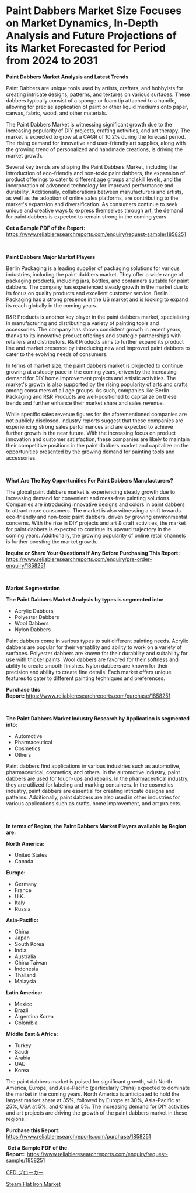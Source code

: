 <p><h1>Paint Dabbers Market Size Focuses on Market Dynamics, In-Depth Analysis and Future Projections of its Market Forecasted for Period from 2024 to 2031</h1></p><p><strong>Paint Dabbers Market Analysis and Latest Trends</strong></p>
<p><p>Paint Dabbers are unique tools used by artists, crafters, and hobbyists for creating intricate designs, patterns, and textures on various surfaces. These dabbers typically consist of a sponge or foam tip attached to a handle, allowing for precise application of paint or other liquid mediums onto paper, canvas, fabric, wood, and other materials.</p><p>The Paint Dabbers Market is witnessing significant growth due to the increasing popularity of DIY projects, crafting activities, and art therapy. The market is expected to grow at a CAGR of 10.2% during the forecast period. The rising demand for innovative and user-friendly art supplies, along with the growing trend of personalized and handmade creations, is driving the market growth.</p><p>Several key trends are shaping the Paint Dabbers Market, including the introduction of eco-friendly and non-toxic paint dabbers, the expansion of product offerings to cater to different age groups and skill levels, and the incorporation of advanced technology for improved performance and durability. Additionally, collaborations between manufacturers and artists, as well as the adoption of online sales platforms, are contributing to the market's expansion and diversification. As consumers continue to seek unique and creative ways to express themselves through art, the demand for paint dabbers is expected to remain strong in the coming years.</p></p>
<p><strong>Get a Sample PDF of the Report:&nbsp;</strong> <a href="https://www.reliableresearchreports.com/enquiry/request-sample/1858251">https://www.reliableresearchreports.com/enquiry/request-sample/1858251</a></p>
<p>&nbsp;</p>
<p><strong>Paint Dabbers Major Market Players</strong></p>
<p><p>Berlin Packaging is a leading supplier of packaging solutions for various industries, including the paint dabbers market. They offer a wide range of packaging products, including jars, bottles, and containers suitable for paint dabbers. The company has experienced steady growth in the market due to its focus on quality products and excellent customer service. Berlin Packaging has a strong presence in the US market and is looking to expand its reach globally in the coming years.</p><p>R&R Products is another key player in the paint dabbers market, specializing in manufacturing and distributing a variety of painting tools and accessories. The company has shown consistent growth in recent years, thanks to its innovative product offerings and strategic partnerships with retailers and distributors. R&R Products aims to further expand its product line and market presence by introducing new and improved paint dabbers to cater to the evolving needs of consumers.</p><p>In terms of market size, the paint dabbers market is projected to continue growing at a steady pace in the coming years, driven by the increasing demand for DIY home improvement projects and artistic activities. The market's growth is also supported by the rising popularity of arts and crafts among consumers of all age groups. As such, companies like Berlin Packaging and R&R Products are well-positioned to capitalize on these trends and further enhance their market share and sales revenue.</p><p>While specific sales revenue figures for the aforementioned companies are not publicly disclosed, industry reports suggest that these companies are experiencing strong sales performances and are expected to achieve further growth in the near future. With the increasing focus on product innovation and customer satisfaction, these companies are likely to maintain their competitive positions in the paint dabbers market and capitalize on the opportunities presented by the growing demand for painting tools and accessories.</p></p>
<p>&nbsp;</p>
<p><strong>What Are The Key Opportunities For Paint Dabbers Manufacturers?</strong></p>
<p><p>The global paint dabbers market is experiencing steady growth due to increasing demand for convenient and mess-free painting solutions. Companies are introducing innovative designs and colors in paint dabbers to attract more consumers. The market is also witnessing a shift towards eco-friendly and non-toxic paint dabbers, driven by growing environmental concerns. With the rise in DIY projects and art & craft activities, the market for paint dabbers is expected to continue its upward trajectory in the coming years. Additionally, the growing popularity of online retail channels is further boosting the market growth.</p></p>
<p><strong>Inquire or Share Your Questions If Any Before Purchasing This Report:</strong> <a href="https://www.reliableresearchreports.com/enquiry/pre-order-enquiry/1858251">https://www.reliableresearchreports.com/enquiry/pre-order-enquiry/1858251</a></p>
<p>&nbsp;</p>
<p><strong>Market Segmentation</strong></p>
<p><strong>The Paint Dabbers Market Analysis by types is segmented into:</strong></p>
<p><ul><li>Acrylic Dabbers</li><li>Polyester Dabbers</li><li>Wool Dabbers</li><li>Nylon Dabbers</li></ul></p>
<p><p>Paint dabbers come in various types to suit different painting needs. Acrylic dabbers are popular for their versatility and ability to work on a variety of surfaces. Polyester dabbers are known for their durability and suitability for use with thicker paints. Wool dabbers are favored for their softness and ability to create smooth finishes. Nylon dabbers are known for their precision and ability to create fine details. Each market offers unique features to cater to different painting techniques and preferences.</p></p>
<p><strong>Purchase this Report:&nbsp;</strong><a href="https://www.reliableresearchreports.com/purchase/1858251">https://www.reliableresearchreports.com/purchase/1858251</a></p>
<p>&nbsp;</p>
<p><strong>The Paint Dabbers Market Industry Research by Application is segmented into:</strong></p>
<p><ul><li>Automotive</li><li>Pharmaceutical</li><li>Cosmetics</li><li>Others</li></ul></p>
<p><p>Paint dabbers find applications in various industries such as automotive, pharmaceutical, cosmetics, and others. In the automotive industry, paint dabbers are used for touch-ups and repairs. In the pharmaceutical industry, they are utilized for labeling and marking containers. In the cosmetics industry, paint dabbers are essential for creating intricate designs and patterns. Additionally, paint dabbers are also used in other industries for various applications such as crafts, home improvement, and art projects.</p></p>
<p>&nbsp;</p>
<p><strong>In terms of Region, the Paint Dabbers Market Players available by Region are:</strong></p>
<p>
    <p> <strong> North America: </strong>
        <ul>
            <li>United States</li>
            <li>Canada</li>
        </ul>
        </p> 
    <p> <strong> Europe: </strong>
        <ul>
            <li>Germany</li>
            <li>France</li>
            <li>U.K.</li>
            <li>Italy</li>
            <li>Russia</li>
        </ul>
        </p> 
    <p> <strong> Asia-Pacific: </strong>
        <ul>
            <li>China</li>
            <li>Japan</li>
            <li>South Korea</li>
            <li>India</li>
            <li>Australia</li>
            <li>China Taiwan</li>
            <li>Indonesia</li>
            <li>Thailand</li>
            <li>Malaysia</li>
        </ul>
        </p> 
    <p> <strong> Latin America: </strong>
        <ul>
            <li>Mexico</li>
            <li>Brazil</li>
            <li>Argentina Korea</li>
            <li>Colombia</li>
        </ul>
        </p> 
    <p> <strong> Middle East & Africa: </strong>
        <ul>
            <li>Turkey</li>
            <li>Saudi</li>
            <li>Arabia</li>
            <li>UAE</li>
            <li>Korea</li>
        </ul>
    </p>
    </p>
<p><p>The paint dabbers market is poised for significant growth, with North America, Europe, and Asia-Pacific (particularly China) expected to dominate the market in the coming years. North America is anticipated to hold the largest market share at 35%, followed by Europe at 30%, Asia-Pacific at 25%, USA at 5%, and China at 5%. The increasing demand for DIY activities and art projects are driving the growth of the paint dabbers market in these regions.</p></p>
<p><strong>Purchase this Report: </strong><a href="https://www.reliableresearchreports.com/purchase/1858251">https://www.reliableresearchreports.com/purchase/1858251</a></p>
<p>&nbsp;<strong>Get a Sample PDF of the Report:&nbsp;&nbsp;</strong><a href="https://www.reliableresearchreports.com/enquiry/request-sample/1858251">https://www.reliableresearchreports.com/enquiry/request-sample/1858251</a></p>
<p><strong></strong></p>
<p><p><a href="https://medium.com/@lewisbechtelar1964/cfd%E3%83%96%E3%83%AD%E3%83%BC%E3%82%AB%E3%83%BC%E3%83%9E%E3%83%BC%E3%82%B1%E3%83%83%E3%83%88-%E7%AB%B6%E4%BA%89%E5%88%86%E6%9E%90-%E5%B8%82%E5%A0%B4%E5%8B%95%E5%90%91-2031%E5%B9%B4%E3%81%BE%E3%81%A7%E3%81%AE%E4%BA%88%E6%B8%AC-d65ec16c9904">CFD ブローカー</a></p><p><a href="https://github.com/AKSHATREPORTPRIME/Market-Research-Report-List-3/blob/main/steam-flat-iron-market.md">Steam Flat Iron Market</a></p></p>